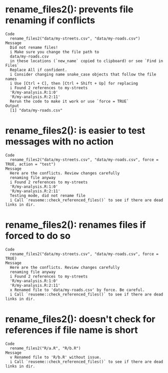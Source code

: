 # rename_files2(): prevents file renaming if conflicts

    Code
      rename_files2("data/my-streets.csv", "data/my-roads.csv")
    Message
      Did not rename files!
      i Make sure you change the file path to
      data/my-roads.csv
      in these locations (`new_name` copied to clipboard) or see `Find in Files`
      Replace All if confident.
      i Consider changing name snake_case objects that follow the file names
      i Use [Ctrl + C], then [Ctrl + Shift + Up] for replacing
      i Found 2 references to my-streets
      'R/my-analysis.R:1:0'
      'R/my-analysis.R:2:11'
      Rerun the code to make it work or use `force = TRUE`
    Output
      [1] "data/my-roads.csv"

# rename_files2(): is easier to test messages with no action

    Code
      rename_files2("data/my-streets.csv", "data/my-roads.csv", force = TRUE, action = "test")
    Message
      Here are the conflicts. Review changes carefully
      renaming file anyway
      i Found 2 references to my-streets
      'R/my-analysis.R:1:0'
      'R/my-analysis.R:2:11'
      Testing mode, did not rename file
      i Call `reuseme::check_referenced_files()` to see if there are dead links in dir.

# rename_files2(): renames files if forced to do so

    Code
      rename_files2("data/my-streets.csv", "data/my-roads.csv", force = TRUE)
    Message
      Here are the conflicts. Review changes carefully
      renaming file anyway
      i Found 2 references to my-streets
      'R/my-analysis.R:1:0'
      'R/my-analysis.R:2:11'
      x Renamed file to 'data/my-roads.csv' by force. Be careful.
      i Call `reuseme::check_referenced_files()` to see if there are dead links in dir.

# rename_files2(): doesn't check for references if file name is short

    Code
      rename_files2("R/a.R", "R/b.R")
    Message
      v Renamed file to 'R/b.R' without issue.
      i Call `reuseme::check_referenced_files()` to see if there are dead links in dir.

